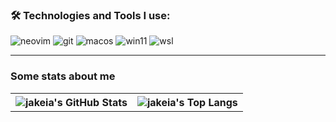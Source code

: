 ### :hammer_and_wrench: Technologies and Tools I use:
<p align="left">
<img alt="neovim" src="https://img.shields.io/badge/neovim-green?style=for-the-badge&logo=neovim&color=DDB6F2&logoColor=D9E0EE&labelColor=302D41"/>
<img alt="git" src="https://img.shields.io/badge/git-%23F05033.svg?style=for-the-badge&logo=git&logoColor=white"/>
<img alt="macos" src="https://img.shields.io/badge/mac%20os-000000?style=for-the-badge&logo=apple&logoColor=white"/>
<img alt="win11" src="https://img.shields.io/badge/Windows%2011-%230079d5.svg?style=for-the-badge&logo=Windows%2011&logoColor=white"/>
<img alt="wsl" src="https://img.shields.io/badge/WSL-0a97f5?style=for-the-badge&logo=linux&logoColor=white"/>
</p>

---

### Some stats about me
<table>
  <tr>
    <th>
      <img alt="jakeia's GitHub Stats" src="https://github-readme-stats-git-masterrstaa-rickstaa.vercel.app/api?username=jakeiaCyber&show_icons=true&theme=transparent&hide_border=true" align="center" />
    </th>
    <th>
      <img alt="jakeia's Top Langs" src="https://github-readme-stats-git-masterrstaa-rickstaa.vercel.app/api/top-langs/?username=jakeiaCyber&layout=compact&theme=transparent&hide_border=true&langs_count=10&hide=CMake" align="center" /> 
    </th>
  </tr>
</table>
